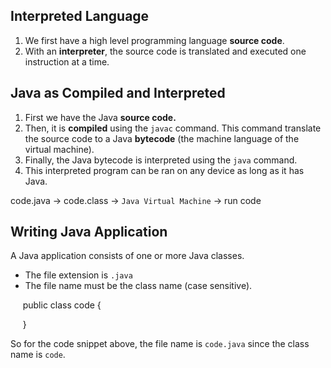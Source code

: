 
## Interpreted Language

1. We first have a high level programming language **source code**.
2. With an **interpreter**, the source code is translated and executed one instruction at a time.

## Java as Compiled and Interpreted

1. First we have the Java **source code.**
2. Then, it is **compiled** using the `javac` command. This command translate the source code to a Java **bytecode** (the machine language of the virtual machine).
3. Finally, the Java bytecode is interpreted using the `java` command.
4. This interpreted program can be ran on any device as long as it has Java.

code.java -> code.class -> `Java Virtual Machine` -> run code

## Writing Java Application

A Java application consists of one or more Java classes.

- The file extension is `.java`
- The file name must be the class name (case sensitive).

     public class code {

     }

So for the code snippet above, the file name is `code.java` since the class name is `code`.